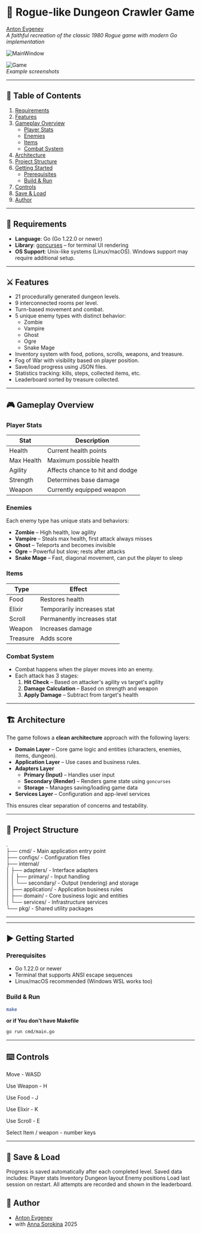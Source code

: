 # 🏰 Rogue-like Dungeon Crawler Game
[Anton Evgenev](https://t.me/tdutanton)  
*A faithful recreation of the classic 1980 Rogue game with modern Go implementation*

![MainWindow](misc/main_screen.png)  

![Game](misc/game.png)  
*Example screenshots*

---

## 🧭 Table of Contents

1. [Requirements](#requirements)
2. [Features](#features)
3. [Gameplay Overview](#gameplay-overview)
   - [Player Stats](#player-stats)
   - [Enemies](#enemies)
   - [Items](#items)
   - [Combat System](#combat-system)
4. [Architecture](#architecture)
5. [Project Structure](#project-structure)
6. [Getting Started](#getting-started)
   - [Prerequisites](#prerequisites)
   - [Build & Run](#build--run)
7. [Controls](#controls)
8. [Save & Load](#save--load)
9. [Author](#author)

---

## 🧰 Requirements

- **Language**: Go (Go 1.22.0 or newer)
- **Library**: [goncurses](https://github.com/rthornton128/goncurses ) – for terminal UI rendering
- **OS Support**: Unix-like systems (Linux/macOS). Windows support may require additional setup.

---

## ⚔️ Features

- 21 procedurally generated dungeon levels.
- 9 interconnected rooms per level.
- Turn-based movement and combat.
- 5 unique enemy types with distinct behavior:
  - Zombie
  - Vampire
  - Ghost
  - Ogre
  - Snake Mage
- Inventory system with food, potions, scrolls, weapons, and treasure.
- Fog of War with visibility based on player position.
- Save/load progress using JSON files.
- Statistics tracking: kills, steps, collected items, etc.
- Leaderboard sorted by treasure collected.

---

## 🎮 Gameplay Overview

### Player Stats

| Stat             | Description                                      |
|------------------|--------------------------------------------------|
| Health           | Current health points                            |
| Max Health       | Maximum possible health                          |
| Agility          | Affects chance to hit and dodge                  |
| Strength         | Determines base damage                           |
| Weapon           | Currently equipped weapon                        |

### Enemies

Each enemy type has unique stats and behaviors:
- **Zombie** – High health, low agility
- **Vampire** – Steals max health, first attack always misses
- **Ghost** – Teleports and becomes invisible
- **Ogre** – Powerful but slow; rests after attacks
- **Snake Mage** – Fast, diagonal movement, can put the player to sleep

### Items

| Type      | Effect                                              |
|-----------|-----------------------------------------------------|
| Food      | Restores health                                     |
| Elixir    | Temporarily increases stat                          |
| Scroll    | Permanently increases stat                          |
| Weapon    | Increases damage                                    |
| Treasure  | Adds score                                          |

### Combat System

- Combat happens when the player moves into an enemy.
- Each attack has 3 stages:
  1. **Hit Check** – Based on attacker's agility vs target's agility
  2. **Damage Calculation** – Based on strength and weapon
  3. **Apply Damage** – Subtract from target's health

---

## 🏗️ Architecture

The game follows a **clean architecture** approach with the following layers:

- **Domain Layer** – Core game logic and entities (characters, enemies, items, dungeon).
- **Application Layer** – Use cases and business rules.
- **Adapters Layer**
  - **Primary (Input)** – Handles user input
  - **Secondary (Render)** – Renders game state using `goncurses`
  - **Storage** – Manages saving/loading game data
- **Services Layer** – Configuration and app-level services

This ensures clear separation of concerns and testability.

---

## 📁 Project Structure
.  
├── cmd/                - Main application entry point  
├── configs/            - Configuration files  
├── internal/  
│   ├── adapters/       - Interface adapters  
│   │   ├── primary/    - Input handling  
│   │   └── secondary/  - Output (rendering) and storage  
│   ├── application/    - Application business rules  
│   ├── domain/         - Core business logic and entities  
│   └── services/       - Infrastructure services  
└── pkg/                - Shared utility packages  

---

---

## ▶️ Getting Started

### Prerequisites

- Go 1.22.0 or newer
- Terminal that supports ANSI escape sequences
- Linux/macOS recommended (Windows WSL works too)

### Build & Run

```bash
make
```
**or if You don't have Makefile**
```bash
go run cmd/main.go
```

---
## ⌨️ Controls  

Move - WASD

Use Weapon - H

Use Food - J

Use Elixir - K

Use Scroll - E

Select Item / weapon - number keys

---

## 💾 Save & Load  

Progress is saved automatically after each completed level.
Saved data includes:
Player stats
Inventory
Dungeon layout
Enemy positions
Load last session on restart.
All attempts are recorded and shown in the leaderboard.

## 📄 Author
- [Anton Evgenev](https://t.me/tdutanton)
- with [Anna Sorokina](https://t.me/a_a_sorokina)
2025
